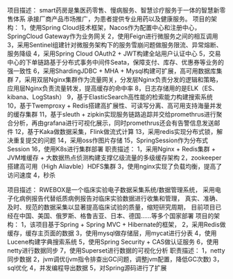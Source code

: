 项目描述：
    smart药房是集医药零售、慢病服务、智慧诊疗服务于一体的智慧新零售体系
    承接厂商产品市场推广，为患者提供专业用药以及健康服务。
项目的架构：
    1，使用Spring Cloud技术框架，Nacos作为配置中心和注册中心，SpringCloud Gateway作为业务网关
    2，使用Feign进行微服务之间的相互调用
    3，采用Sentinel组建针对微服务架构下的服务雪崩问题做服务限流、异常熔断、服务降级
    4，采用Spring Cloud OAuth2 + JWT构建全站用户认证中心
    5，交易中心的下单链路基于分布式事务中间件Seata，保障支付、库存、优惠券等业务的强一致性
    6，采用ShardingJDBC + MHA + Mysql构建可扩展，高可用数据库集群
    7，采用双层Nginx集群作为流量网关，分发层Nginx负责分发的逻辑和策略，应用层Nginx负责流量转发，提高缓存的命中率
    8，日志存储用的是ELK（ES、kibana、LogStash）
    9，基于ElasticSearch高性能的检索能力构建搜索系统
    10，基于Twemproxy + Redis搭建高扩展性、可读写分离、高可用支持海量并发的缓存集群
    11，基于sleuth + zipkin实现服务链路追踪并交给promethrus进行聚合分析，再由grafana进行可视化展示，同时promethrus还会有告警信息发送邮件
    12，基于Kaka做数据采集，Flink做流式计算
    13，采用redis实现分布式锁，解决重复提交的问题
    14，采用oss作图片存储
    15，SpringSession作为分布式Session
    16，使用K8s进行集群部署
职责描述：
    1，采用Nginx + Redis集群 + JVM堆缓存 + 大数据热点侦测构建支撑亿级流量的多级缓存架构
    2，zookeeper搭建高可用（High Aliavble）HDFS集群
    3，使用nginx实现了负载均衡，提高了访问速度
    4，秒杀



项目描述：
    RWEBOX是一个临床实验电子数据采集系统/数据管理系统，
    采用电子化病例报告代替纸质病例报告对临床实验数据进行收集和管理，
    真实、准确、及时、规范的数据采集以显著提高临床试验的质量，缩短研究周期，
    目前项目已经在中国、美国、俄罗斯、格鲁吉亚、日本、德国......等多个国家部署
项目的架构：
    1，该项目基于Spring + Spring MVC + Hibernate的框架，
    2，采用Redis做缓存，缓存主页面的数据
    3，使用mysql做存储层，用mycat进行分表
    4，使用Lucene构建字典搜索系统
    5，使用Spring Security + CAS做认证服务
    6，使用netty进行数据同步
    7，使用Superset进行数据的可视化分析
职责描述：
    1，netty同步数据
    2，jvm调优(jvm指令排查出GC问题，调整jvm配置，降低GC次数)
    3，sql优化
    4，并发编程导出数据
    5，对Spring源码进行了扩展



